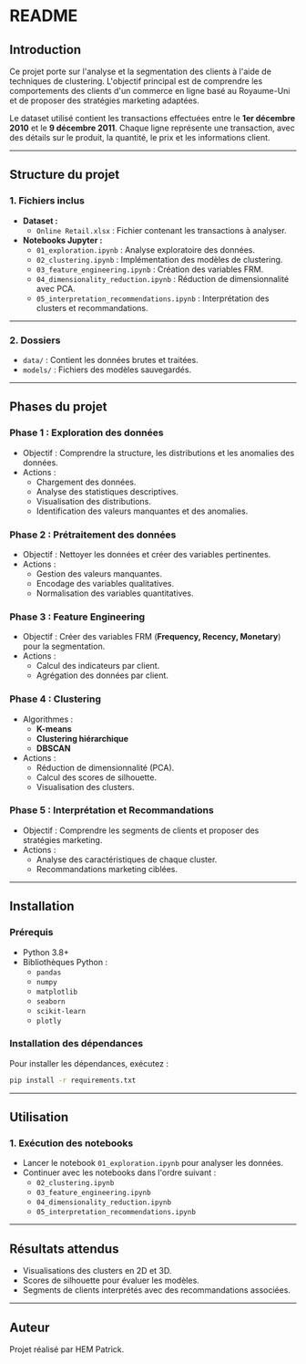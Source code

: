 # README

## Introduction

Ce projet porte sur l'analyse et la segmentation des clients à l'aide de techniques de clustering. L'objectif principal est de comprendre les comportements des clients d'un commerce en ligne basé au Royaume-Uni et de proposer des stratégies marketing adaptées.

Le dataset utilisé contient les transactions effectuées entre le **1er décembre 2010** et le **9 décembre 2011**. Chaque ligne représente une transaction, avec des détails sur le produit, la quantité, le prix et les informations client.

---

## Structure du projet

### 1. Fichiers inclus

- **Dataset :**
  - `Online Retail.xlsx` : Fichier contenant les transactions à analyser.
- **Notebooks Jupyter :**
  - `01_exploration.ipynb` : Analyse exploratoire des données.
  - `02_clustering.ipynb` : Implémentation des modèles de clustering.
  - `03_feature_engineering.ipynb` : Création des variables FRM.
  - `04_dimensionality_reduction.ipynb` : Réduction de dimensionnalité avec PCA.
  - `05_interpretation_recommendations.ipynb` : Interprétation des clusters et recommandations.

---

### 2. Dossiers

- `data/` : Contient les données brutes et traitées.
- `models/` : Fichiers des modèles sauvegardés.

---

## Phases du projet

### Phase 1 : Exploration des données

- Objectif : Comprendre la structure, les distributions et les anomalies des données.
- Actions :
  - Chargement des données.
  - Analyse des statistiques descriptives.
  - Visualisation des distributions.
  - Identification des valeurs manquantes et des anomalies.

### Phase 2 : Prétraitement des données

- Objectif : Nettoyer les données et créer des variables pertinentes.
- Actions :
  - Gestion des valeurs manquantes.
  - Encodage des variables qualitatives.
  - Normalisation des variables quantitatives.

### Phase 3 : Feature Engineering

- Objectif : Créer des variables FRM (**Frequency, Recency, Monetary**) pour la segmentation.
- Actions :
  - Calcul des indicateurs par client.
  - Agrégation des données par client.

### Phase 4 : Clustering

- Algorithmes :
  - **K-means**
  - **Clustering hiérarchique**
  - **DBSCAN**
- Actions :
  - Réduction de dimensionnalité (PCA).
  - Calcul des scores de silhouette.
  - Visualisation des clusters.

### Phase 5 : Interprétation et Recommandations

- Objectif : Comprendre les segments de clients et proposer des stratégies marketing.
- Actions :
  - Analyse des caractéristiques de chaque cluster.
  - Recommandations marketing ciblées.

---

## Installation

### Prérequis

- Python 3.8+
- Bibliothèques Python :
  - `pandas`
  - `numpy`
  - `matplotlib`
  - `seaborn`
  - `scikit-learn`
  - `plotly`

### Installation des dépendances

Pour installer les dépendances, exécutez :

```bash
pip install -r requirements.txt
```

---

## Utilisation

### 1. Exécution des notebooks

- Lancer le notebook `01_exploration.ipynb` pour analyser les données.
- Continuer avec les notebooks dans l'ordre suivant :
  - `02_clustering.ipynb`
  - `03_feature_engineering.ipynb`
  - `04_dimensionality_reduction.ipynb`
  - `05_interpretation_recommendations.ipynb`

---

## Résultats attendus

- Visualisations des clusters en 2D et 3D.
- Scores de silhouette pour évaluer les modèles.
- Segments de clients interprétés avec des recommandations associées.

---

## Auteur

Projet réalisé par HEM Patrick.